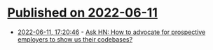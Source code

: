 # [Published on 2022-06-11](index.md)

* [2022-06-11, 17:20:46](https://news.ycombinator.com/item?id=31706187) - [Ask HN: How to advocate for prospective employers to show us their codebases?](https://news.ycombinator.com/item?id=31706187)
